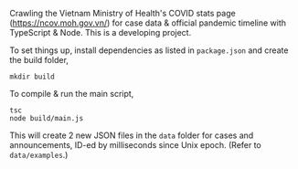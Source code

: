 Crawling the Vietnam Ministry of Health's COVID stats page (https://ncov.moh.gov.vn/) for case data & official pandemic timeline with TypeScript & Node. This is a developing project.

To set things up, install dependencies as listed in `package.json` and create the build folder,
```
mkdir build
``` 

To compile & run the main script,
```
tsc
node build/main.js
```

This will create 2 new JSON files in the `data` folder for cases and announcements, ID-ed by milliseconds since Unix epoch. (Refer to `data/examples`.)